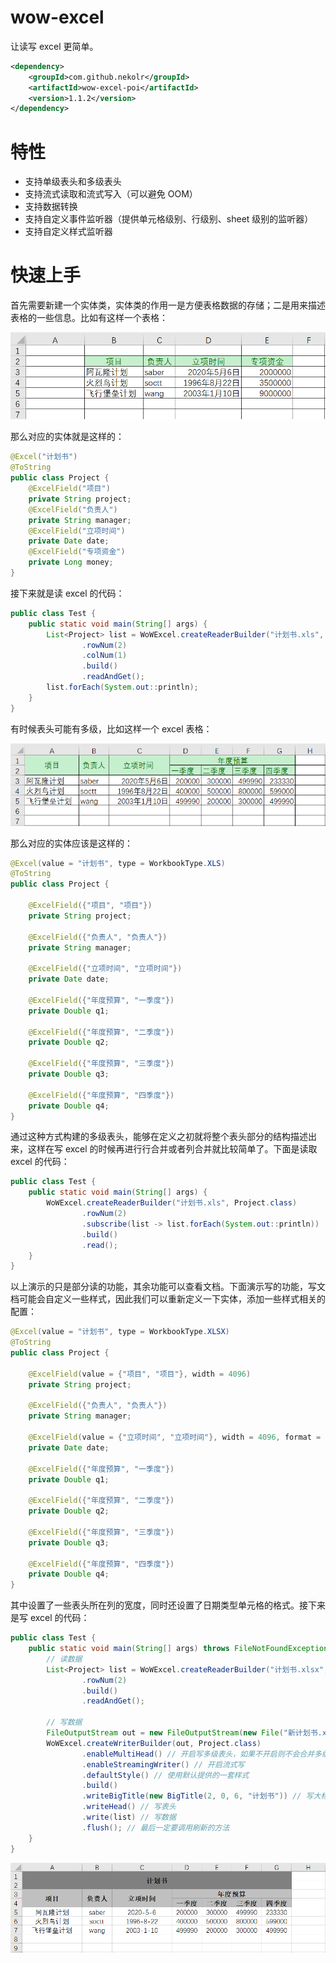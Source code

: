 # wow-excel
让读写 excel 更简单。

```xml
<dependency>
    <groupId>com.github.nekolr</groupId>
    <artifactId>wow-excel-poi</artifactId>
    <version>1.1.2</version>
</dependency>
```

# 特性
- 支持单级表头和多级表头
- 支持流式读取和流式写入（可以避免 OOM）
- 支持数据转换
- 支持自定义事件监听器（提供单元格级别、行级别、sheet 级别的监听器）
- 支持自定义样式监听器

# 快速上手
首先需要新建一个实体类，实体类的作用一是方便表格数据的存储；二是用来描述表格的一些信息。比如有这样一个表格：

![单级表头](https://github.com/nekolr/wow-excel/blob/master/media/read_single_head_example.png)

那么对应的实体就是这样的：

```java
@Excel("计划书")
@ToString
public class Project {
    @ExcelField("项目")
    private String project;
    @ExcelField("负责人")
    private String manager;
    @ExcelField("立项时间")
    private Date date;
    @ExcelField("专项资金")
    private Long money;
}
```

接下来就是读 excel 的代码：

```java
public class Test {
    public static void main(String[] args) {
        List<Project> list = WoWExcel.createReaderBuilder("计划书.xls", Project.class)
                .rowNum(2)
                .colNum(1)
                .build()
                .readAndGet();
        list.forEach(System.out::println);
    }
}
```

有时候表头可能有多级，比如这样一个 excel 表格：

![多级表头](https://github.com/nekolr/wow-excel/blob/master/media/read_multi_head_example.png)

那么对应的实体应该是这样的：

```java
@Excel(value = "计划书", type = WorkbookType.XLS)
@ToString
public class Project {

    @ExcelField({"项目", "项目"})
    private String project;

    @ExcelField({"负责人", "负责人"})
    private String manager;

    @ExcelField({"立项时间", "立项时间"})
    private Date date;

    @ExcelField({"年度预算", "一季度"})
    private Double q1;

    @ExcelField({"年度预算", "二季度"})
    private Double q2;

    @ExcelField({"年度预算", "三季度"})
    private Double q3;

    @ExcelField({"年度预算", "四季度"})
    private Double q4;
}
```

通过这种方式构建的多级表头，能够在定义之初就将整个表头部分的结构描述出来，这样在写 excel 的时候再进行行合并或者列合并就比较简单了。下面是读取 excel 的代码：

```java
public class Test {
    public static void main(String[] args) {
        WoWExcel.createReaderBuilder("计划书.xls", Project.class)
                .rowNum(2)
                .subscribe(list -> list.forEach(System.out::println))
                .build()
                .read();
    }
}
```

以上演示的只是部分读的功能，其余功能可以查看文档。下面演示写的功能，写文档可能会自定义一些样式，因此我们可以重新定义一下实体，添加一些样式相关的配置：

```java
@Excel(value = "计划书", type = WorkbookType.XLSX)
@ToString
public class Project {

    @ExcelField(value = {"项目", "项目"}, width = 4096)
    private String project;

    @ExcelField({"负责人", "负责人"})
    private String manager;

    @ExcelField(value = {"立项时间", "立项时间"}, width = 4096, format = "m/d/yy")
    private Date date;

    @ExcelField({"年度预算", "一季度"})
    private Double q1;

    @ExcelField({"年度预算", "二季度"})
    private Double q2;

    @ExcelField({"年度预算", "三季度"})
    private Double q3;

    @ExcelField({"年度预算", "四季度"})
    private Double q4;
}
```

其中设置了一些表头所在列的宽度，同时还设置了日期类型单元格的格式。接下来是写 excel 的代码：

```java
public class Test {
    public static void main(String[] args) throws FileNotFoundException {
        // 读数据
        List<Project> list = WoWExcel.createReaderBuilder("计划书.xlsx", Project.class)
                .rowNum(2)
                .build()
                .readAndGet();
        
        // 写数据
        FileOutputStream out = new FileOutputStream(new File("新计划书.xlsx"));
        WoWExcel.createWriterBuilder(out, Project.class)
                .enableMultiHead() // 开启写多级表头，如果不开启则不会合并多级表头
                .enableStreamingWriter() // 开启流式写
                .defaultStyle() // 使用默认提供的一套样式
                .build()
                .writeBigTitle(new BigTitle(2, 0, 6, "计划书")) // 写大标题
                .writeHead() // 写表头
                .write(list) // 写数据
                .flush(); // 最后一定要调用刷新的方法
    }
}
```

![写文档](https://github.com/nekolr/wow-excel/blob/master/media/write_multi_head_example.png)
